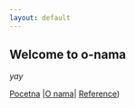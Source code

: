 ```yaml
---
layout: default
---
```


## Welcome to o-nama

_yay_

[Pocetna](./index.md) |[O nama](#)| [Reference](./reference.md))
